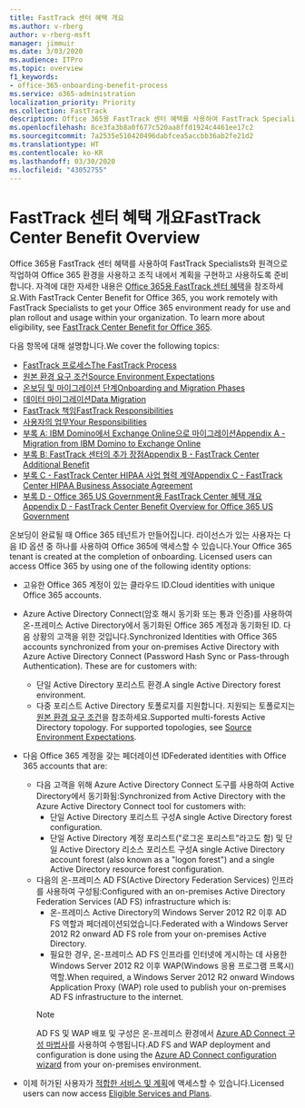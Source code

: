 ```yaml
---
title: FastTrack 센터 혜택 개요
ms.author: v-rberg
author: v-rberg-msft
manager: jimmuir
ms.date: 3/03/2020
ms.audience: ITPro
ms.topic: overview
f1_keywords:
- office-365-onboarding-benefit-process
ms.service: o365-administration
localization_priority: Priority
ms.collection: FastTrack
description: Office 365용 FastTrack 센터 혜택를 사용하여 FastTrack Specialists와 원격으로 작업하여 Office 365 환경을 사용하고 조직 내에서 계획을 구현하고 사용하도록 준비합니다. 자격에 대한 자세한 내용은 Office 365용 FastTrack 센터 혜택을 참조하세요.
ms.openlocfilehash: 8ce3fa3b8a0f677c520aa8ffd1924c4461ee17c2
ms.sourcegitcommit: 7a2535e510420496dabfcea5accbb36ab2fe21d2
ms.translationtype: HT
ms.contentlocale: ko-KR
ms.lasthandoff: 03/30/2020
ms.locfileid: "43052755"
---
```

# <a name="fasttrack-center-benefit-overview"></a><span data-ttu-id="bcd06-104">FastTrack 센터 혜택 개요</span><span class="sxs-lookup"><span data-stu-id="bcd06-104">FastTrack Center Benefit Overview</span></span>

<span data-ttu-id="bcd06-p102">Office 365용 FastTrack 센터 혜택를 사용하여 FastTrack Specialists와 원격으로 작업하여 Office 365 환경을 사용하고 조직 내에서 계획을 구현하고 사용하도록 준비합니다. 자격에 대한 자세한 내용은 [Office 365용 FastTrack 센터 혜택](O365-fasttrack-benefit-for-office-365.md)을 참조하세요.</span><span class="sxs-lookup"><span data-stu-id="bcd06-p102">With FastTrack Center Benefit for Office 365, you work remotely with FastTrack Specialists to get your Office 365 environment ready for use and plan rollout and usage within your organization. To learn more about eligibility, see [FastTrack Center Benefit for Office 365](O365-fasttrack-benefit-for-office-365.md).</span></span>
  
<span data-ttu-id="bcd06-107">다음 항목에 대해 설명합니다.</span><span class="sxs-lookup"><span data-stu-id="bcd06-107">We cover the following topics:</span></span>
- [<span data-ttu-id="bcd06-108">FastTrack 프로세스</span><span class="sxs-lookup"><span data-stu-id="bcd06-108">The FastTrack Process</span></span>](O365-fasttrack-process.md) 
- [<span data-ttu-id="bcd06-109">원본 환경 요구 조건</span><span class="sxs-lookup"><span data-stu-id="bcd06-109">Source Environment Expectations</span></span>](O365-source-environment-expectations.md)
- [<span data-ttu-id="bcd06-110">온보딩 및 마이그레이션 단계</span><span class="sxs-lookup"><span data-stu-id="bcd06-110">Onboarding and Migration Phases</span></span>](O365-onboarding-and-migration.md)
- [<span data-ttu-id="bcd06-111">데이터 마이그레이션</span><span class="sxs-lookup"><span data-stu-id="bcd06-111">Data Migration</span></span>](O365-data-migration.md)
- [<span data-ttu-id="bcd06-112">FastTrack 책임</span><span class="sxs-lookup"><span data-stu-id="bcd06-112">FastTrack Responsibilities</span></span>](O365-fasttrack-responsibilities.md)
- [<span data-ttu-id="bcd06-113">사용자의 업무</span><span class="sxs-lookup"><span data-stu-id="bcd06-113">Your Responsibilities</span></span>](O365-your-responsibilities.md) 
- [<span data-ttu-id="bcd06-114">부록 A: IBM Domino에서 Exchange Online으로 마이그레이션</span><span class="sxs-lookup"><span data-stu-id="bcd06-114">Appendix A - Migration from IBM Domino to Exchange Online</span></span>](O365-from-ibm-domino-to-exchange-online.md)
- [<span data-ttu-id="bcd06-115">부록 B: FastTrack 센터의 추가 장점</span><span class="sxs-lookup"><span data-stu-id="bcd06-115">Appendix B - FastTrack Center Additional Benefit</span></span>](O365-fasttrack-additional-benefits.md)
- [<span data-ttu-id="bcd06-116">부록 C - FastTrack Center HIPAA 사업 협력 계약</span><span class="sxs-lookup"><span data-stu-id="bcd06-116">Appendix C - FastTrack Center HIPAA Business Associate Agreement</span></span>](O365-hipaa-business-associate-agreement.md)
- [<span data-ttu-id="bcd06-117">부록 D - Office 365 US Government용 FastTrack Center 혜택 개요</span><span class="sxs-lookup"><span data-stu-id="bcd06-117">Appendix D - FastTrack Center Benefit Overview for Office 365 US Government</span></span>](US-Gov-appendix-overview.md)
    
<span data-ttu-id="bcd06-p103">온보딩이 완료될 때 Office 365 테넌트가 만들어집니다. 라이선스가 있는 사용자는 다음 ID 옵션 중 하나를 사용하여 Office 365에 액세스할 수 있습니다.</span><span class="sxs-lookup"><span data-stu-id="bcd06-p103">Your Office 365 tenant is created at the completion of onboarding. Licensed users can access Office 365 by using one of the following identity options:</span></span>
- <span data-ttu-id="bcd06-120">고유한 Office 365 계정이 있는 클라우드 ID.</span><span class="sxs-lookup"><span data-stu-id="bcd06-120">Cloud identities with unique Office 365 accounts.</span></span>
- <span data-ttu-id="bcd06-p104">Azure Active Directory Connect(암호 해시 동기화 또는 통과 인증)를 사용하여 온-프레미스 Active Directory에서 동기화된 Office 365 계정과 동기화된 ID. 다음 상황의 고객을 위한 것입니다.</span><span class="sxs-lookup"><span data-stu-id="bcd06-p104">Synchronized Identities with Office 365 accounts synchronized from your on-premises Active Directory with Azure Active Directory Connect (Password Hash Sync or Pass-through Authentication). These are for customers with:</span></span>
  - <span data-ttu-id="bcd06-123">단일 Active Directory 포리스트 환경.</span><span class="sxs-lookup"><span data-stu-id="bcd06-123">A single Active Directory forest environment.</span></span>
  - <span data-ttu-id="bcd06-p105">다중 포리스트 Active Directory 토폴로지를 지원합니다. 지원되는 토폴로지는 [원본 환경 요구 조건](O365-source-environment-expectations.md)을 참조하세요.</span><span class="sxs-lookup"><span data-stu-id="bcd06-p105">Supported multi-forests Active Directory topology. For supported topologies, see [Source Environment Expectations](O365-source-environment-expectations.md).</span></span>
- <span data-ttu-id="bcd06-126">다음 Office 365 계정을 갖는 페더레이션 ID</span><span class="sxs-lookup"><span data-stu-id="bcd06-126">Federated identities with Office 365 accounts that are:</span></span>
  - <span data-ttu-id="bcd06-127">다음 고객을 위해 Azure Active Directory Connect 도구를 사용하여 Active Directory에서 동기화됨:</span><span class="sxs-lookup"><span data-stu-id="bcd06-127">Synchronized from Active Directory with the Azure Active Directory Connect tool for customers with:</span></span>
      - <span data-ttu-id="bcd06-128">단일 Active Directory 포리스트 구성</span><span class="sxs-lookup"><span data-stu-id="bcd06-128">A single Active Directory forest configuration.</span></span>
      - <span data-ttu-id="bcd06-129">단일 Active Directory 계정 포리스트("로그온 포리스트"라고도 함) 및 단일 Active Directory 리소스 포리스트 구성</span><span class="sxs-lookup"><span data-stu-id="bcd06-129">A single Active Directory account forest (also known as a "logon forest") and a single Active Directory resource forest configuration.</span></span>
  - <span data-ttu-id="bcd06-130">다음의 온-프레미스 AD FS(Active Directory Federation Services) 인프라를 사용하여 구성됨:</span><span class="sxs-lookup"><span data-stu-id="bcd06-130">Configured with an on-premises Active Directory Federation Services (AD FS) infrastructure which is:</span></span>
      - <span data-ttu-id="bcd06-131">온-프레미스 Active Directory의 Windows Server 2012 R2 이후 AD FS 역할과 페더레이션되었습니다.</span><span class="sxs-lookup"><span data-stu-id="bcd06-131">Federated with a Windows Server 2012 R2 onward AD FS role from your on-premises Active Directory.</span></span>
      - <span data-ttu-id="bcd06-132">필요한 경우, 온-프레미스 AD FS 인프라를 인터넷에 게시하는 데 사용한 Windows Server 2012 R2 이후 WAP(Windows 응용 프로그램 프록시) 역할.</span><span class="sxs-lookup"><span data-stu-id="bcd06-132">When required, a Windows Server 2012 R2 onward Windows Application Proxy (WAP) role used to publish your on-premises AD FS infrastructure to the internet.</span></span>
    > [!NOTE]
    > <span data-ttu-id="bcd06-133">AD FS 및 WAP 배포 및 구성은 온-프레미스 환경에서 [Azure AD Connect 구성 마법사](https://go.microsoft.com/fwlink/?linkid=844794)를 사용하여 수행됩니다.</span><span class="sxs-lookup"><span data-stu-id="bcd06-133">AD FS and WAP deployment and configuration is done using the [Azure AD Connect configuration wizard](https://go.microsoft.com/fwlink/?linkid=844794) from your on-premises environment.</span></span> 
  
- <span data-ttu-id="bcd06-134">이제 허가된 사용자가 [적합한 서비스 및 계획](M365-eligible-services-and-plans.md)에 액세스할 수 있습니다.</span><span class="sxs-lookup"><span data-stu-id="bcd06-134">Licensed users can now access [Eligible Services and Plans](M365-eligible-services-and-plans.md).</span></span>

